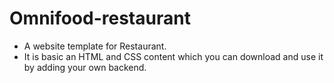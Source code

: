 # Omnifood-restaurant

* A website template for Restaurant. 
* It is basic an HTML and CSS content which you can download and use it by adding your own backend.
